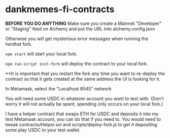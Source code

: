 # dankmemes-fi-contracts

**BEFORE YOU DO ANYTHING**
Make sure you create a Mainnet "Developer" or "Staging" feed on Alchemy and put the URL into alchemy.config.json

Otherwise you will get mysterious error messages when running the hardhat fork.

```npm start``` will start your local fork.

```npm run-script init-fork``` will deploy the contract to your local fork.

**It is important that you restart the fork any time you want to re-deploy the contract so that it gets created at the same address the UI is looking for it.

In Metamask, select the "Localhost 8545" network

You will need some USDC in whatever account you want to test with. (Don't worry it will not actually be spent, spending only occurs on your local fork.)

I have a helper contract that swaps ETH for USDC and deposits it into my test Metamask account, you can do that if you need to. You would need to tweak contracts/Helper.sol and scripts/deploy-fork.js to get it depositing some play USDC to your test wallet.

